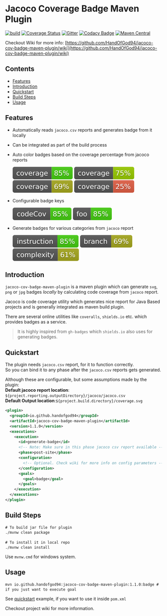 # Jacoco Coverage Badge Maven Plugin

[![build](https://travis-ci.org/HandOfGod94/jacoco-cov-badge-maven-plugin.svg?branch=master)](https://travis-ci.org/HandOfGod94/jacoco-cov-badge-maven-plugin)
[![Coverage Status](https://coveralls.io/repos/github/HandOfGod94/jacoco-cov-badge-maven-plugin/badge.svg?branch=master)](https://coveralls.io/github/HandOfGod94/jacoco-cov-badge-maven-plugin?branch=master)
[![Gitter](https://badges.gitter.im/gitterHQ/gitter.svg)](https://gitter.im/jacoco-cov-badge-maven-plugin/Lobby?utm_source=badge&utm_medium=badge&utm_campaign=pr-badge) [![Codacy Badge](https://api.codacy.com/project/badge/Grade/f91d4487830e4cc4b6b0184e1b1bd60c)](https://www.codacy.com/app/HandOfGod94/jacoco-cov-badge-maven-plugin?utm_source=github.com&amp;utm_medium=referral&amp;utm_content=HandOfGod94/jacoco-cov-badge-maven-plugin&amp;utm_campaign=Badge_Grade) [![Maven Central](https://img.shields.io/maven-central/v/io.github.handofgod94/jacoco-cov-badge-maven-plugin.svg?label=Maven%20Central)](https://search.maven.org/search?q=g:%22io.github.handofgod94%22%20AND%20a:%22jacoco-cov-badge-maven-plugin%22)

Checkout Wiki for more info:
[https://github.com/HandOfGod94/jacoco-cov-badge-maven-plugin/wiki](https://github.com/HandOfGod94/jacoco-cov-badge-maven-plugin/wiki)

## Contents

  - [Features](#features)
  - [Introduction](#introduction)
  - [Quickstart](#quickstart)
  - [Build Steps](#build-steps)
  - [Usage](#usage)

## Features

* Automatically reads `jacoco.csv` reports and generates badge from it locally
* Can be integrated as part of the build process
* Auto color badges based on the coverage percentage from jacoco reports

	![veryhigh](./docs/resources/veryhigh.svg) ![high](./docs/resources/high.svg)
	![medium](./docs/resources/medium.svg) ![low](./docs/resources/low.svg)

* Configurable badge keys

	![custom1](./docs/resources/custom1.svg) ![custom2](./docs/resources/custom2.svg)

* Generate badges for various categories from `jacoco` report

  ![instruction](./docs/resources/instruction.svg) ![branch](./docs/resources/branch.svg)
  ![complexity](./docs/resources/complexity.svg)


## Introduction

`jacoco-cov-badge-maven-plugin` is a maven plugin which can generate `svg`,
`png` or `jpg` badges *locally* by calculating code coverage from `jacoco` report.

Jacoco is code coverage utility which generates nice report for
Java Based projects and is generally integrated as maven build plugin.

There are several online utilities like `coveralls`, `shields.io` etc. which
provides badges as a service.

> It is highly inspired from `gh-badges` which `shields.io` also uses for
> generating badges.

## Quickstart

The plugin needs `jacoco.csv` report, for it to function correctly.  
So you can bind it to any phase after the `jacoco.csv` reports gets generated.

Although these are configurable, but some assumptions made by the plugin:  
**Default jacoco report location**: `${project.reporting.outputDirectory}/jacoco/jacoco.csv`  
**Default Output location**:`${project.build.directory}/coverage.svg`  

```xml
<plugin>
  <groupId>io.github.handofgod94</groupId>
  <artifactId>jacoco-cov-badge-maven-plugin</artifactId>
  <version>1.1.0</version>
  <executions>
    <execution>
      <id>generate-badge</id>
      <!-- Note: Make sure in this phase jacoco csv report available -->
      <phase>post-site</phase>
      <configuration>
        <!-- Optional. Check wiki for more info on config parameters -->
      </configuration>
      <goals>
        <goal>badge</goal>
      </goals>
    </execution>
  </executions>
</plugin>
```

## Build Steps
```shell
# To build jar file for plugin
./mvnw clean package

# To install it in local repo
./mvnw clean install
```

Use `mvnw.cmd` for windows system.

## Usage
```shell
mvn io.github.handofgod94:jacoco-cov-badge-maven-plugin:1.1.0:badge # if you just want to execute goal
```

See [quickstart](#quickstart) example, if you want to use it inside `pom.xml`

Checkout project wiki for more information.
